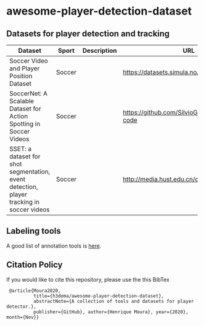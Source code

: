 # awesome-player-detection-dataset

## Datasets for player detection and tracking

| Dataset | Sport | Description | URL |
|---------|-------|-------------|-----|
| Soccer Video and Player Position Dataset | Soccer |             | https://datasets.simula.no/alfheim/ |
| SoccerNet: A Scalable Dataset for Action Spotting in Soccer Videos | Soccer |             | https://github.com/SilvioGiancola/SoccerNet-code |
| SSET: a dataset for shot segmentation, event detection, player tracking in soccer videos | Soccer |             | http://media.hust.edu.cn/dataset.htm |

## Labeling tools

A good list of annotation tools is [here](https://github.com/heartexlabs/awesome-data-labeling).


## Citation Policy

If you would like to cite this repository, please use the this BibTex

```
 @article{Moura2020, 
          title={h3dema/awesome-player-detection-dataset}, 
          abstractNote={A collection of tools and datasets for player detector.}, 
          publisher={GitHub}, author={Henrique Moura}, year={2020}, month={Nov}}
```
